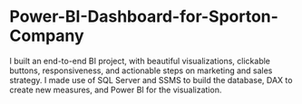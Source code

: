 # Power-BI-Dashboard-for-Sporton-Company
I built an end-to-end BI project, with beautiful visualizations, clickable buttons, responsiveness, and actionable steps on marketing and sales strategy. I made use of SQL Server and SSMS to build the database, DAX to create new measures, and Power BI for the visualization.
